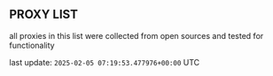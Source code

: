 ## PROXY LIST

all proxies in this list were collected from open sources and tested for functionality

last update: `2025-02-05 07:19:53.477976+00:00` UTC